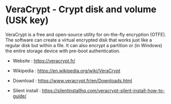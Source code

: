 # VeraCrypt - Crypt disk and volume (USK key)

VeraCrypt is a free and open-source utility for on-the-fly encryption (OTFE).
The software can create a virtual encrypted disk that works just like a
regular disk but within a file. It can also encrypt a partition or
(in Windows) the entire storage device with pre-boot authentication.

* Website : https://veracrypt.fr/
* Wikipedia : https://en.wikipedia.org/wiki/VeraCrypt

* Download : https://www.veracrypt.fr/en/Downloads.html
* Silent install : https://silentinstallhq.com/veracrypt-silent-install-how-to-guide/
